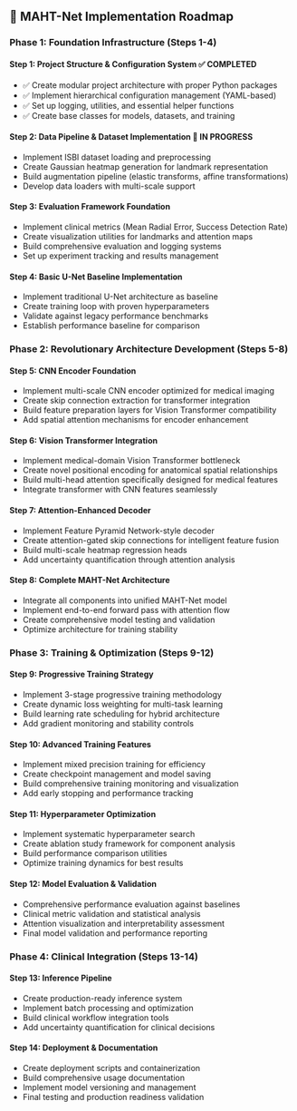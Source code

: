 ## 🚀 **MAHT-Net Implementation Roadmap**

### **Phase 1: Foundation Infrastructure (Steps 1-4)**

#### **Step 1: Project Structure & Configuration System** ✅ **COMPLETED**
- ✅ Create modular project architecture with proper Python packages
- ✅ Implement hierarchical configuration management (YAML-based)
- ✅ Set up logging, utilities, and essential helper functions
- ✅ Create base classes for models, datasets, and training

#### **Step 2: Data Pipeline & Dataset Implementation** 🚧 **IN PROGRESS**
- Implement ISBI dataset loading and preprocessing
- Create Gaussian heatmap generation for landmark representation
- Build augmentation pipeline (elastic transforms, affine transformations)
- Develop data loaders with multi-scale support

#### **Step 3: Evaluation Framework Foundation**
- Implement clinical metrics (Mean Radial Error, Success Detection Rate)
- Create visualization utilities for landmarks and attention maps
- Build comprehensive evaluation and logging systems
- Set up experiment tracking and results management

#### **Step 4: Basic U-Net Baseline Implementation**
- Implement traditional U-Net architecture as baseline
- Create training loop with proven hyperparameters
- Validate against legacy performance benchmarks
- Establish performance baseline for comparison

### **Phase 2: Revolutionary Architecture Development (Steps 5-8)**

#### **Step 5: CNN Encoder Foundation**
- Implement multi-scale CNN encoder optimized for medical imaging
- Create skip connection extraction for transformer integration
- Build feature preparation layers for Vision Transformer compatibility
- Add spatial attention mechanisms for encoder enhancement

#### **Step 6: Vision Transformer Integration**
- Implement medical-domain Vision Transformer bottleneck
- Create novel positional encoding for anatomical spatial relationships
- Build multi-head attention specifically designed for medical features
- Integrate transformer with CNN features seamlessly

#### **Step 7: Attention-Enhanced Decoder**
- Implement Feature Pyramid Network-style decoder
- Create attention-gated skip connections for intelligent feature fusion
- Build multi-scale heatmap regression heads
- Add uncertainty quantification through attention analysis

#### **Step 8: Complete MAHT-Net Architecture**
- Integrate all components into unified MAHT-Net model
- Implement end-to-end forward pass with attention flow
- Create comprehensive model testing and validation
- Optimize architecture for training stability

### **Phase 3: Training & Optimization (Steps 9-12)**

#### **Step 9: Progressive Training Strategy**
- Implement 3-stage progressive training methodology
- Create dynamic loss weighting for multi-task learning
- Build learning rate scheduling for hybrid architecture
- Add gradient monitoring and stability controls

#### **Step 10: Advanced Training Features**
- Implement mixed precision training for efficiency
- Create checkpoint management and model saving
- Build comprehensive training monitoring and visualization
- Add early stopping and performance tracking

#### **Step 11: Hyperparameter Optimization**
- Implement systematic hyperparameter search
- Create ablation study framework for component analysis
- Build performance comparison utilities
- Optimize training dynamics for best results

#### **Step 12: Model Evaluation & Validation**
- Comprehensive performance evaluation against baselines
- Clinical metric validation and statistical analysis
- Attention visualization and interpretability assessment
- Final model validation and performance reporting

### **Phase 4: Clinical Integration (Steps 13-14)**

#### **Step 13: Inference Pipeline**
- Create production-ready inference system
- Implement batch processing and optimization
- Build clinical workflow integration tools
- Add uncertainty quantification for clinical decisions

#### **Step 14: Deployment & Documentation**
- Create deployment scripts and containerization
- Build comprehensive usage documentation
- Implement model versioning and management
- Final testing and production readiness validation

